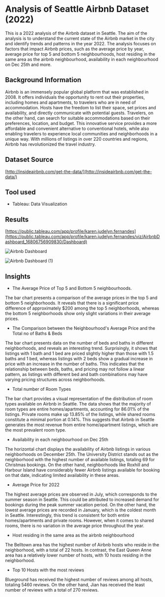 # Analysis of Seattle Airbnb Dataset (2022)

This is a 2022 analysis of the Airbnb dataset in Seattle. The aim of the analysis is to understand the current state of the Airbnb market in the city and identify trends and patterns in the year 2022. The analysis focuses on factors that impact Airbnb prices, such as the average price by year, average price for top 5 and bottom 5 neighbourhoods, host residing in the same area as the airbnb neighbourhood, availability in each neighbourhood on Dec 25th and more.

## Background Information

Airbnb is an immensely popular global platform that was established in 2008. It offers individuals the opportunity to rent out their properties, including homes and apartments, to travelers who are in need of accommodation. Hosts have the freedom to list their space, set prices and availability, and directly communicate with potential guests. Travelers, on the other hand, can search for suitable accommodations based on their preferences, location, and budget. This innovative service provides a more affordable and convenient alternative to conventional hotels, while also enabling travelers to experience local communities and neighborhoods in a unique way. With millions of listings in over 220 countries and regions, Airbnb has revolutionized the travel industry.

## Dataset Source

[http://insideairbnb.com/get-the-data/](http://insideairbnb.com/get-the-data/)

## Tool used
* Tableau: Data Visualization

## Results

[https://public.tableau.com/app/profile/karen.judelyn.fernandes](https://public.tableau.com/app/profile/karen.judelyn.fernandes/viz/AirbnbDashboard_16806756909830/Dashboard)

![Airbnb Dashboard](https://user-images.githubusercontent.com/116041695/232972454-e5178ffd-44df-41d8-a868-8e767dd62569.png)

![Airbnb Dashboard (1)](https://user-images.githubusercontent.com/116041695/232972778-90a3ec68-667f-4102-be85-e3e2aef9dd9b.png)


## Insights

- The Average Price of Top 5 and Bottom 5 neighbourhoods. 

The bar chart presents a comparison of the average prices in the top 5 and bottom 5 neighborhoods. It reveals that there is a significant price difference of approximately $200 among the top 5 neighborhoods, whereas the bottom 5 neighborhoods show only slight variations in their average prices.

- The Comparison between the Neighbourhood's Average Price and the Total no of Baths & Beds

The bar chart presents data on the number of beds and baths in different neighborhoods, and reveals an interesting trend. Surprisingly, it shows that listings with 1 bath and 1 bed are priced slightly higher than those with 1.5 baths and 1 bed, whereas listings with 2 beds show a gradual increase in price with an increase in the number of baths. This indicates that the relationship between beds, baths, and pricing may not follow a linear pattern, as listings with different bed and bath combinations may have varying pricing structures across neighborhoods.

- Total number of Room Types

The bar chart provides a visual representation of the distribution of room types available on Airbnb in Seattle. The data shows that the majority of room types are entire homes/apartments, accounting for 86.01% of the listings. Private rooms make up 13.85% of the listings, while shared rooms constitute a minimal portion at 0.14%. This suggests that Airbnb in Seattle generates the most revenue from entire home/apartment listings, which are the most prevalent room type.

- Availability in each neighbourhood on Dec 25th

The horizontal chart displays the availability of Airbnb listings in various neighborhoods on December 25th. The University District stands out as the neighborhood with the highest number of available listings, totaling 69 for Christmas bookings. On the other hand, neighborhoods like Roxhill and Harbour Island have considerably fewer Airbnb listings available for booking on that date, indicating limited availability in these areas.

- Average Price for 2022

The highest average prices are observed in July, which corresponds to the summer season in Seattle. This could be attributed to increased demand for bookings during the peak summer vacation period. On the other hand, the lowest average prices are recorded in January, which is the coldest month in Seattle. Interestingly, this trend is consistent for both entire homes/apartments and private rooms. However, when it comes to shared rooms, there is no variation in the average price throughout the year.

- Host residing in the same area as the airbnb neighbourhood

The Belltown area has the highest number of Airbnb hosts who reside in the neighborhood, with a total of 22 hosts. In contrast, the East Queen Anne area has a relatively lower number of hosts, with 10 hosts residing in the neighborhood.

- Top 10 Hosts with the most reviews

Blueground has received the highest number of reviews among all hosts, totaling 5460 reviews. On the other hand, Jian has received the least number of reviews with a total of 270 reviews.
